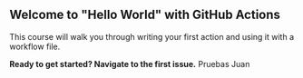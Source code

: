 ## Welcome to "Hello World" with GitHub Actions

This course will walk you through writing your first action and using it with a workflow file. 

**Ready to get started? Navigate to the first issue.**
Pruebas Juan
